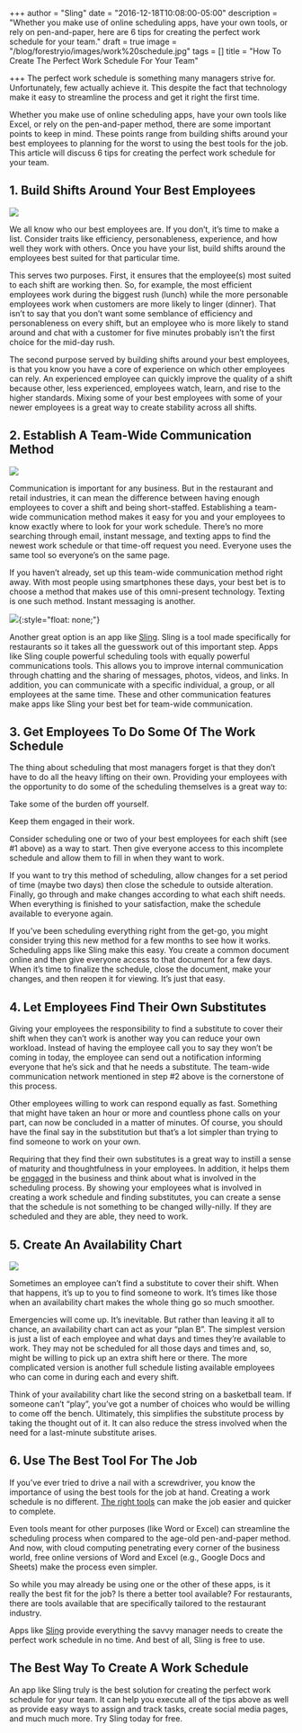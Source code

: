+++
author = "Sling"
date = "2016-12-18T10:08:00-05:00"
description = "Whether you make use of online scheduling apps, have your own tools, or rely on pen-and-paper, here are 6 tips for creating the perfect work schedule for your team."
draft = true
image = "/blog/forestryio/images/work%20schedule.jpg"
tags = []
title = "How To Create The Perfect Work Schedule For Your Team"

+++
The perfect work schedule is something many managers strive for. Unfortunately, few actually achieve it. This despite the fact that technology make it easy to streamline the process and get it right the first time.

Whether you make use of online scheduling apps, have your own tools like Excel, or rely on the pen-and-paper method, there are some important points to keep in mind. These points range from building shifts around your best employees to planning for the worst to using the best tools for the job. This article will discuss 6 tips for creating the perfect work schedule for your team.

## 1\. Build Shifts Around Your Best Employees

![](/blog/forestryio/images/image03-3.jpg)

We all know who our best employees are. If you don’t, it’s time to make a list. Consider traits like efficiency, personableness, experience, and how well they work with others. Once you have your list, build shifts around the employees best suited for that particular time.

This serves two purposes. First, it ensures that the employee(s) most suited to each shift are working then. So, for example, the most efficient employees work during the biggest rush (lunch) while the more personable employees work when customers are more likely to linger (dinner). That isn’t to say that you don’t want some semblance of efficiency and personableness on every shift, but an employee who is more likely to stand around and chat with a customer for five minutes probably isn’t the first choice for the mid-day rush.

The second purpose served by building shifts around your best employees, is that you know you have a core of experience on which other employees can rely. An experienced employee can quickly improve the quality of a shift because other, less experienced, employees watch, learn, and rise to the higher standards. Mixing some of your best employees with some of your newer employees is a great way to create stability across all shifts.

## 2\. Establish A Team-Wide Communication Method

![](/blog/forestryio/images/image01-3.jpg)

Communication is important for any business. But in the restaurant and retail industries, it can mean the difference between having enough employees to cover a shift and being short-staffed. Establishing a team-wide communication method makes it easy for you and your employees to know exactly where to look for your work schedule. There’s no more searching through email, instant message, and texting apps to find the newest work schedule or that time-off request you need. Everyone uses the same tool so everyone’s on the same page.

If you haven’t already, set up this team-wide communication method right away. With most people using smartphones these days, your best bet is to choose a method that makes use of this omni-present technology. Texting is one such method. Instant messaging is another.

![](/blog/forestryio/images/image00-6.jpg){:style="float: none;"}

Another great option is an app like [Sling](https://getsling.com/). Sling is a tool made specifically for restaurants so it takes all the guesswork out of this important step. Apps like Sling couple powerful scheduling tools with equally powerful communications tools. This allows you to improve internal communication through chatting and the sharing of messages, photos, videos, and links. In addition, you can communicate with a specific individual, a group, or all employees at the same time. These and other communication features make apps like Sling your best bet for team-wide communication.

## 3\. Get Employees To Do Some Of The Work Schedule

The thing about scheduling that most managers forget is that they don’t have to do all the heavy lifting on their own. Providing your employees with the opportunity to do some of the scheduling themselves is a great way to:

Take some of the burden off yourself.

Keep them engaged in their work.

Consider scheduling one or two of your best employees for each shift (see #1 above) as a way to start. Then give everyone access to this incomplete schedule and allow them to fill in when they want to work.

If you want to try this method of scheduling, allow changes for a set period of time (maybe two days) then close the schedule to outside alteration. Finally, go through and make changes according to what each shift needs. When everything is finished to your satisfaction, make the schedule available to everyone again.

If you’ve been scheduling everything right from the get-go, you might consider trying this new method for a few months to see how it works. Scheduling apps like Sling make this easy. You create a common document online and then give everyone access to that document for a few days. When it’s time to finalize the schedule, close the document, make your changes, and then reopen it for viewing. It’s just that easy.

## 4\. Let Employees Find Their Own Substitutes

Giving your employees the responsibility to find a substitute to cover their shift when they can’t work is another way you can reduce your own workload. Instead of having the employee call you to say they won’t be coming in today, the employee can send out a notification informing everyone that he’s sick and that he needs a substitute. The team-wide communication network mentioned in step #2 above is the cornerstone of this process.

Other employees willing to work can respond equally as fast. Something that might have taken an hour or more and countless phone calls on your part, can now be concluded in a matter of minutes. Of course, you should have the final say in the substitution but that’s a lot simpler than trying to find someone to work on your own.

Requiring that they find their own substitutes is a great way to instill a sense of maturity and thoughtfulness in your employees. In addition, it helps them be [engaged](https://getsling.com/blog/post/employee-engagement-ideas/) in the business and think about what is involved in the scheduling process. By showing your employees what is involved in creating a work schedule and finding substitutes, you can create a sense that the schedule is not something to be changed willy-nilly. If they are scheduled and they are able, they need to work.

## 5\. Create An Availability Chart

![](/blog/forestryio/images/image02-5.jpg)

Sometimes an employee can’t find a substitute to cover their shift. When that happens, it’s up to you to find someone to work. It’s times like those when an availability chart makes the whole thing go so much smoother.

Emergencies will come up. It’s inevitable. But rather than leaving it all to chance, an availability chart can act as your “plan B”. The simplest version is just a list of each employee and what days and times they’re available to work. They may not be scheduled for all those days and times and, so, might be willing to pick up an extra shift here or there. The more complicated version is another full schedule listing available employees who can come in during each and every shift.

Think of your availability chart like the second string on a basketball team. If someone can’t “play”, you’ve got a number of choices who would be willing to come off the bench. Ultimately, this simplifies the substitute process by taking the thought out of it. It can also reduce the stress involved when the need for a last-minute substitute arises.

## 6\. Use The Best Tool For The Job

If you’ve ever tried to drive a nail with a screwdriver, you know the importance of using the best tools for the job at hand. Creating a work schedule is no different. [The right tools](https://getsling.com/blog/post/free-employee-scheduling-software/) can make the job easier and quicker to complete.

Even tools meant for other purposes (like Word or Excel) can streamline the scheduling process when compared to the age-old pen-and-paper method. And now, with cloud computing penetrating every corner of the business world, free online versions of Word and Excel (e.g., Google Docs and Sheets) make the process even simpler.

So while you may already be using one or the other of these apps, is it really the best fit for the job? Is there a better tool available? For restaurants, there are tools available that are specifically tailored to the restaurant industry.

Apps like [Sling](https://getsling.com/) provide everything the savvy manager needs to create the perfect work schedule in no time. And best of all, Sling is free to use.

## The Best Way To Create A Work Schedule

An app like Sling truly is the best solution for creating the perfect work schedule for your team. It can help you execute all of the tips above as well as provide easy ways to assign and track tasks, create social media pages, and much much more. Try Sling today for free.